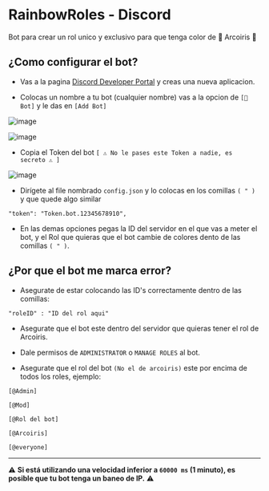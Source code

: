 # RainbowRoles - Discord

Bot para crear un rol unico y exclusivo para que tenga color de 🌈 Arcoiris 🌈

## ¿Como configurar el bot?

- Vas a la pagina [Discord Developer Portal](https://discord.com/developers/applications) y creas una nueva aplicacion.

- Colocas un nombre a tu bot (cualquier nombre) vas a la opcion de `[🧩 Bot]` y le das en `[Add Bot]`

![image](https://cdn.discordapp.com/attachments/884685650392141844/884685888662163466/unknown.png)

![image](https://cdn.discordapp.com/attachments/884685650392141844/884686088516538368/unknown.png)

- Copia el Token del bot `[ ⚠ No le pases este Token a nadie, es secreto ⚠ ]`

![image](https://cdn.discordapp.com/attachments/884685650392141844/884685658361311272/unknown.png)

- Dirígete al file nombrado `config.json` y lo colocas en los comillas `( " )` y que quede algo similar

`"token": "Token.bot.12345678910",`

- En las demas opciones pegas la ID del servidor en el que vas a meter el bot, y el Rol que quieras que el bot cambie de colores dento de las comillas `( " )`.


## ¿Por que el bot me marca error?

- Asegurate de estar colocando las ID's correctamente dentro de las comillas: 

`"roleID" : "ID del rol aqui"`

- Asegurate que el bot este dentro del servidor que quieras tener el rol de Arcoiris.

- Dale permisos de `ADMINISTRATOR` o `MANAGE ROLES` al bot.

- Asegurate que el rol del bot `(No el de arcoiris)`  este por encima de todos los roles, ejemplo:

`[@Admin]`

`[@Mod]`

`[@Rol del bot]`

`[@Arcoiris]`

`[@everyone]`

*****************

⚠ **Si está utilizando una velocidad inferior a `60000 ms` (1 minuto), es posible que tu bot tenga un baneo de IP.** ⚠
